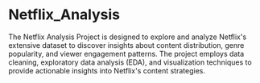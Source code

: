 # Netflix_Analysis

The Netflix Analysis Project is designed to explore and analyze Netflix's extensive dataset to discover insights about content distribution, genre popularity, and viewer 
engagement patterns. The project employs data cleaning, exploratory data analysis (EDA), and visualization techniques to provide actionable insights into Netflix's content 
strategies.


